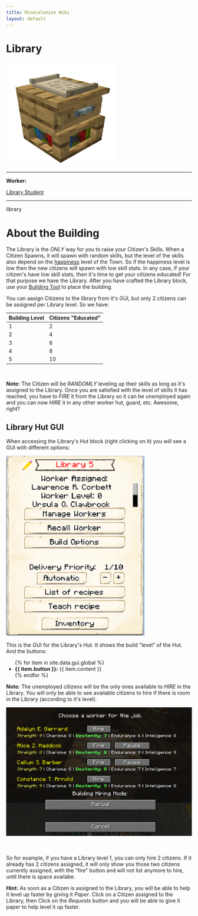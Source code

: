 ```yaml
---
title: Minecolonies Wiki
layout: default
---
```

# Library

<div class="infobox box text-center">
    <img src="../../assets/images/buildings/library.png" alt="Library" />
    <hr />
    <div class="row section-text text-left">
        <div class="col">
        <p><strong>Worker:</strong></p>
        </div>
        <div class="col">
        <p><a href="../workers/librarystudent">Library Student</a></p>
        </div>
    </div>
    <hr />
    <recipe>library</recipe>
</div>

# About the Building

The Library is the *ONLY* way for you to raise your Citizen's Skills. When a Citizen Spawns, it will spawn with random skills, but the level of the skills also depend on the [happiness](../systems/happiness) level of the Town. So if the happiness level is low then the new citizens will spawn with low skill stats. In any case, if your citizen's have low skill stats, then it's time to get your citizens educated! For that purpose we have the Library. After you have crafted the Library block, use your [Building Tool](../items/buildingtool) to place the building.

You can aasign Citizens to the library from it's GUI, but only 2 citizens can be assigned per Library level. So we have: 

| Building Level | Citizens "Educated" |
| -------------- | ------------------- |
| 1              | 2                   |
| 2              | 4                   |
| 3              | 6                   |
| 4              | 8                   |
| 5              | 10                  |

<br>

**Note:** The Citizen will be *RANDOMLY* leveling up their skills as long as it's assigned to the Library. Once you are satisfied with the level of skills it has reached, you have to *FIRE* it from the Library so it can be unemployed again and you can now *HIRE* it in any other worker hut, guard, etc. Awesome, right?


## Library Hut GUI

When accessing the Library's Hut block (right clicking on it) you will see a GUI with different options:

<div class="row">
  <div class="col-sm-12 col-md">
    <img src="../../assets/images/gui/library_gui.png" class="img-fluid mx-auto" alt="Library GUI">
  </div>
  <div class="col-sm-12 col-md">
    <p> This is the GUI for the Library's Hut. It shows the build "level" of the Hut. And the buttons:</p>
    <ul>
      {% for item in site.data.gui.global %}
        <li><strong>{{ item.button }}:</strong> {{ item.content }}</li>
      {% endfor %}
    </ul>
  </div>
</div>  

**Note:** The unemployed citizens will be the only ones available to *HIRE* in the Library. You will only be able to see available citizens to hire if there is room in the Library (according to it's level).  

<div class="row">
  <div class="col-sm-12 col-md">
    <img src="../../assets/images/gui/libraryhires.png" class="img-fluid mx-auto" alt="Library Hired">
  </div>
  <div class="col-sm-12 col-md">
    <br><br>
    <p> So for example, if you have a Library level 1, you can only hire 2 citizens. If it already has 2 citizens assigned, it will only show you those two citizens currently assigned, with the "fire" button and will not list anymore to hire, until there is space availabe.</p>
  </div>
</div>  

**Hint:** As soon as a Citizen is assigned to the Library, you will be able to help it level up faster by giving it *Paper*. Click on a Citizen assigned to the Library, then Click on the *Requests* button and you will be able to give it paper to help level it up faster.  



